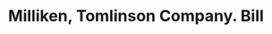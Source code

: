 ---
doi: 10.7916/D8PR96Z8
date_other: '1890'
date_other_textual: 1890-1899
form: printed ephemera
genre:
- Invoices
name:
- Milliken, Tomlinson Company
object_in_context_url: https://biggert.cul.columbia.edu/items/view/ave_biggert_00589
subject_hierarchical_geographic:
- Portland, Maine, United States
subject_name:
- Milliken, Tomlinson Company
title: Milliken, Tomlinson Company. Bill
sort_title: Milliken, Tomlinson Company. Bill
call_number: ave_biggert_00589
coordinates:
- 43.666666666666664,-70.26666666666667
pid: ave_biggert_00589
identifiers: ave_biggert_00589
thumbnail: https://derivativo-2.library.columbia.edu/iiif/2/ldpd:343791/full/!256,256/0/native.jpg
permalink: "/biggert/ave_biggert_00589/"
layout: iiif-image-page
---
